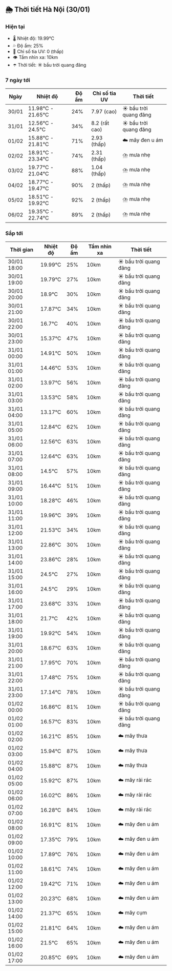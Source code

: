 ## 🌦️ Thời tiết Hà Nội (30/01)

### Hiện tại

- 🌡️ Nhiệt độ: 19.99℃
- 💦 Độ ẩm: 25%
- 🌟 Chỉ số tia UV: 0 (thấp)
- 👁️ Tầm nhìn xa: 10km
- ☂️ Thời tiết: ☀️ bầu trời quang đãng

### 7 ngày tới

| Ngày | Nhiệt độ | Độ ẩm | Chỉ số tia UV | Thời tiết |
| --- | --- | --- | --- | --- |
| 30/01 | 11.98℃ - 21.65℃ | 24% | 7.97 (cao) | ☀️ bầu trời quang đãng |
| 31/01 | 12.56℃ - 24.5℃ | 34% | 8.2 (rất cao) | ☀️ bầu trời quang đãng |
| 01/02 | 15.88℃ - 21.81℃ | 71% | 2.93 (thấp) | ☁️ mây đen u ám |
| 02/02 | 18.91℃ - 23.34℃ | 74% | 2.31 (thấp) | ⛈️ mưa nhẹ |
| 03/02 | 19.77℃ - 21.04℃ | 88% | 1.04 (thấp) | ⛈️ mưa nhẹ |
| 04/02 | 18.77℃ - 19.47℃ | 90% | 2 (thấp) | ⛈️ mưa nhẹ |
| 05/02 | 18.51℃ - 19.92℃ | 92% | 2 (thấp) | ⛈️ mưa nhẹ |
| 06/02 | 19.35℃ - 22.74℃ | 89% | 2 (thấp) | ⛈️ mưa nhẹ |

### Sắp tới

| Thời gian | Nhiệt độ | Độ ẩm | Tầm nhìn xa | Thời tiết |
| --- | --- | --- | --- | --- |
| 30/01 18:00 | 19.99℃ | 25% | 10km | ☀️ bầu trời quang đãng |
| 30/01 19:00 | 19.79℃ | 27% | 10km | ☀️ bầu trời quang đãng |
| 30/01 20:00 | 18.9℃ | 30% | 10km | ☀️ bầu trời quang đãng |
| 30/01 21:00 | 17.87℃ | 34% | 10km | ☀️ bầu trời quang đãng |
| 30/01 22:00 | 16.7℃ | 40% | 10km | ☀️ bầu trời quang đãng |
| 30/01 23:00 | 15.37℃ | 47% | 10km | ☀️ bầu trời quang đãng |
| 31/01 00:00 | 14.91℃ | 50% | 10km | ☀️ bầu trời quang đãng |
| 31/01 01:00 | 14.46℃ | 53% | 10km | ☀️ bầu trời quang đãng |
| 31/01 02:00 | 13.97℃ | 56% | 10km | ☀️ bầu trời quang đãng |
| 31/01 03:00 | 13.53℃ | 58% | 10km | ☀️ bầu trời quang đãng |
| 31/01 04:00 | 13.17℃ | 60% | 10km | ☀️ bầu trời quang đãng |
| 31/01 05:00 | 12.84℃ | 62% | 10km | ☀️ bầu trời quang đãng |
| 31/01 06:00 | 12.56℃ | 63% | 10km | ☀️ bầu trời quang đãng |
| 31/01 07:00 | 12.64℃ | 63% | 10km | ☀️ bầu trời quang đãng |
| 31/01 08:00 | 14.5℃ | 57% | 10km | ☀️ bầu trời quang đãng |
| 31/01 09:00 | 16.44℃ | 51% | 10km | ☀️ bầu trời quang đãng |
| 31/01 10:00 | 18.28℃ | 46% | 10km | ☀️ bầu trời quang đãng |
| 31/01 11:00 | 19.96℃ | 39% | 10km | ☀️ bầu trời quang đãng |
| 31/01 12:00 | 21.53℃ | 34% | 10km | ☀️ bầu trời quang đãng |
| 31/01 13:00 | 22.86℃ | 30% | 10km | ☀️ bầu trời quang đãng |
| 31/01 14:00 | 23.86℃ | 28% | 10km | ☀️ bầu trời quang đãng |
| 31/01 15:00 | 24.5℃ | 27% | 10km | ☀️ bầu trời quang đãng |
| 31/01 16:00 | 24.5℃ | 29% | 10km | ☀️ bầu trời quang đãng |
| 31/01 17:00 | 23.68℃ | 33% | 10km | ☀️ bầu trời quang đãng |
| 31/01 18:00 | 21.7℃ | 42% | 10km | ☀️ bầu trời quang đãng |
| 31/01 19:00 | 19.92℃ | 54% | 10km | ☀️ bầu trời quang đãng |
| 31/01 20:00 | 18.67℃ | 63% | 10km | ☀️ bầu trời quang đãng |
| 31/01 21:00 | 17.95℃ | 70% | 10km | ☀️ bầu trời quang đãng |
| 31/01 22:00 | 17.48℃ | 75% | 10km | ☀️ bầu trời quang đãng |
| 31/01 23:00 | 17.14℃ | 78% | 10km | ☀️ bầu trời quang đãng |
| 01/02 00:00 | 16.86℃ | 81% | 10km | ☀️ bầu trời quang đãng |
| 01/02 01:00 | 16.57℃ | 83% | 10km | ☀️ bầu trời quang đãng |
| 01/02 02:00 | 16.21℃ | 85% | 10km | ☁️ mây thưa |
| 01/02 03:00 | 15.94℃ | 87% | 10km | ☁️ mây thưa |
| 01/02 04:00 | 15.88℃ | 87% | 10km | ☁️ mây thưa |
| 01/02 05:00 | 15.92℃ | 87% | 10km | ☁️ mây rải rác |
| 01/02 06:00 | 16.02℃ | 86% | 10km | ☁️ mây rải rác |
| 01/02 07:00 | 16.28℃ | 84% | 10km | ☁️ mây rải rác |
| 01/02 08:00 | 16.91℃ | 81% | 10km | ☁️ mây đen u ám |
| 01/02 09:00 | 17.35℃ | 79% | 10km | ☁️ mây đen u ám |
| 01/02 10:00 | 17.89℃ | 76% | 10km | ☁️ mây đen u ám |
| 01/02 11:00 | 18.61℃ | 74% | 10km | ☁️ mây đen u ám |
| 01/02 12:00 | 19.42℃ | 71% | 10km | ☁️ mây đen u ám |
| 01/02 13:00 | 20.23℃ | 68% | 10km | ☁️ mây đen u ám |
| 01/02 14:00 | 21.37℃ | 65% | 10km | ☁️ mây cụm |
| 01/02 15:00 | 21.81℃ | 64% | 10km | ☁️ mây đen u ám |
| 01/02 16:00 | 21.5℃ | 65% | 10km | ☁️ mây đen u ám |
| 01/02 17:00 | 20.85℃ | 69% | 10km | ☁️ mây đen u ám |
